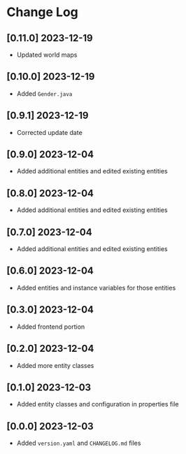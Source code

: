 # Change Log

## [0.11.0] 2023-12-19

- Updated world maps

## [0.10.0] 2023-12-19

- Added `Gender.java`

## [0.9.1] 2023-12-19

- Corrected update date

## [0.9.0] 2023-12-04

- Added additional entities and edited existing entities

## [0.8.0] 2023-12-04

- Added additional entities and edited existing entities

## [0.7.0] 2023-12-04

- Added additional entities and edited existing entities

## [0.6.0] 2023-12-04

- Added entities and instance variables for those entities

## [0.3.0] 2023-12-04

- Added frontend portion

## [0.2.0] 2023-12-04

- Added more entity classes

## [0.1.0] 2023-12-03

- Added entity classes and configuration in properties file

## [0.0.0] 2023-12-03

- Added `version.yaml` and `CHANGELOG.md` files
